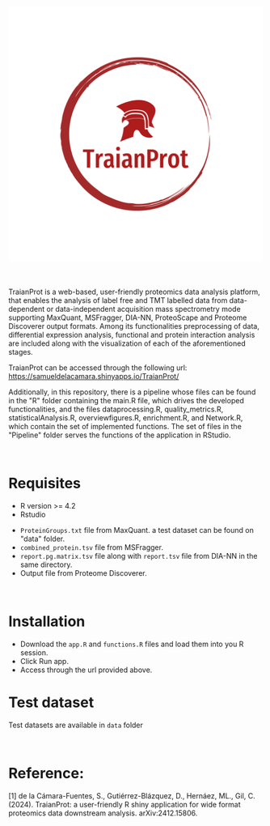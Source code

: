![Alt text](TraianProt.png) 

<br>
<br>
TraianProt is a web-based, user-friendly proteomics data analysis platform, that enables the analysis of label free and TMT labelled data from data-dependent or data-independent acquisition mass spectrometry mode  supporting MaxQuant, MSFragger, DIA-NN, ProteoScape and Proteome Discoverer output formats. Among its functionalities  preprocessing of data, differential expression analysis, functional and protein interaction analysis are included along with the visualization of each of the aforementioned stages.


TraianProt can be accessed through the following url: https://samueldelacamara.shinyapps.io/TraianProt/

Additionally, in this repository, there is a pipeline whose files can be found in the "R" folder containing the main.R file, which drives the developed functionalities, and the files dataprocessing.R, quality_metrics.R, statisticalAnalysis.R, overviewfigures.R, enrichment.R, and Network.R, which contain the set of implemented functions. The set of files in the "Pipeline" folder serves the functions of the application in RStudio.

<br>

# Requisites
* R version >= 4.2
* Rstudio
  
- `ProteinGroups.txt` file from MaxQuant. a test dataset can be found on "data" folder.
- `combined_protein.tsv` file from MSFragger.
- `report.pg.matrix.tsv` file along with `report.tsv` file from DIA-NN in the same directory.
- Output file from Proteome Discoverer. 

<br>

# Installation

* Download the `app.R` and  `functions.R` files and load them into you R session.
* Click Run app.
* Access through the url provided above.

# Test dataset
Test datasets are available in `data` folder

<br>

# Reference:

[1] de la Cámara-Fuentes, S., Gutiérrez-Blázquez, D., Hernáez, ML., Gil, C. (2024). TraianProt: a user-friendly R shiny application for wide format proteomics data downstream analysis.  arXiv:2412.15806.
